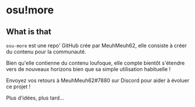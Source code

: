 # **osu!more**

## What is that

```osu-more``` est une repo' GitHub crée par MeuhMeuh62, elle consiste à créer du contenu pour la communauté.

Bien qu'elle contienne du contenu loufoque, elle compte bientôt s'étendre vers de nouveaux horizons bien que sa simple utilisation habituelle !

Envoyez vos retours à MeuhMeuh62#7880 sur Discord pour aider à évoluer ce projet !

Plus d'idées, plus tard...
